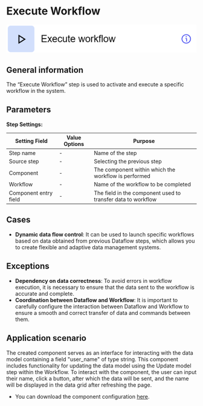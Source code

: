 # Execute Workflow

![](../../assets/images/app-development/execute-workflow.png)

## General information
The “Execute Workflow” step is used to activate and execute a specific workflow in the system.

## Parameters
**Step Settings:**

| Setting Field      | Value Options | Purpose |
|---------------------|-------------------|------------|
| Step name           | -                 | Name of the step |
| Source step         | -                 | Selecting the previous step |
| Component           | -                 | The component within which the workflow is performed |
| Workflow            | -                 | Name of the workflow to be completed |
| Component entry field | -               | The field in the component used to transfer data to workflow |

## Cases
- **Dynamic data flow control**: It can be used to launch specific workflows based on data obtained from previous Dataflow steps, which allows you to create flexible and adaptive data management systems.

## Exceptions
- **Dependency on data correctness**: To avoid errors in workflow execution, it is necessary to ensure that the data sent to the workflow is accurate and complete.
- **Coordination between Dataflow and Workflow**: It is important to carefully configure the interaction between Dataflow and Workflow to ensure a smooth and correct transfer of data and commands between them.

## Application scenario

The created component serves as an interface for interacting with the data model containing a field "user_name" of type string. This component includes functionality for updating the data model using the Update model step within the Workflow. To interact with the component, the user can input their name, click a button, after which the data will be sent, and the name will be displayed in the data grid after refreshing the page.

- You can download the component configuration [here](https://drive.google.com/file/d/1AgjjrOW-z2LPMj7sFWg_PKjHjFfVtxub/view?usp=sharing).